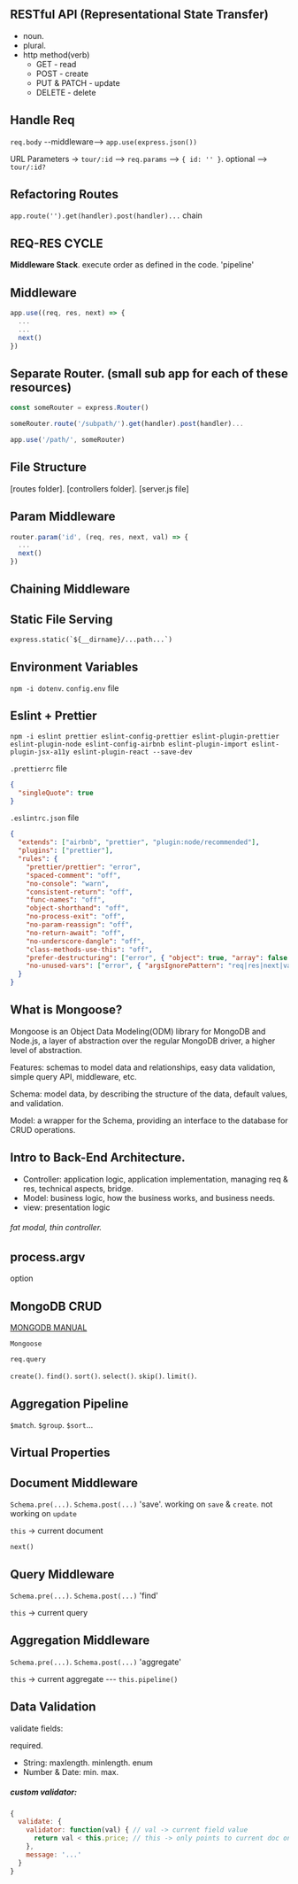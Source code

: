 ## RESTful API (Representational State Transfer)
- noun.
- plural.
- http method(verb)
   - GET - read
   - POST - create
   - PUT & PATCH - update
   - DELETE - delete

## Handle Req
`req.body` --middleware--> `app.use(express.json())`

URL Parameters -> `tour/:id` --> `req.params` --> `{ id: '' }`. optional --> `tour/:id?`

## Refactoring Routes
`app.route('').get(handler).post(handler)...` chain

## REQ-RES CYCLE
**Middleware Stack**. execute order as defined in the code. 'pipeline'

## Middleware
```javascript
app.use((req, res, next) => {
  ...
  ...
  next()
})
```

## Separate Router. (small sub app for each of these resources)
```javascript
const someRouter = express.Router()

someRouter.route('/subpath/').get(handler).post(handler)...

app.use('/path/', someRouter)
```

## File Structure
[routes folder]. [controllers folder]. [server.js file]

## Param Middleware

```javascript
router.param('id', (req, res, next, val) => {
  ...
  next()
})
```

## Chaining Middleware

## Static File Serving
```express.static(`${__dirname}/...path...`)```

## Environment Variables
`npm -i dotenv`. `config.env` file

## Eslint + Prettier

```
npm -i eslint prettier eslint-config-prettier eslint-plugin-prettier eslint-plugin-node eslint-config-airbnb eslint-plugin-import eslint-plugin-jsx-a11y eslint-plugin-react --save-dev
```

`.prettierrc` file
```json
{
  "singleQuote": true
}
```

`.eslintrc.json` file
```json
{
  "extends": ["airbnb", "prettier", "plugin:node/recommended"],
  "plugins": ["prettier"],
  "rules": {
    "prettier/prettier": "error",
    "spaced-comment": "off",
    "no-console": "warn",
    "consistent-return": "off",
    "func-names": "off",
    "object-shorthand": "off",
    "no-process-exit": "off",
    "no-param-reassign": "off",
    "no-return-await": "off",
    "no-underscore-dangle": "off",
    "class-methods-use-this": "off",
    "prefer-destructuring": ["error", { "object": true, "array": false }],
    "no-unused-vars": ["error", { "argsIgnorePattern": "req|res|next|val" }]
  }
}
```

## What is Mongoose?
Mongoose is an Object Data Modeling(ODM) library for MongoDB and Node.js, a layer of abstraction over the regular MongoDB driver, a higher level of abstraction.

Features: schemas to model data and relationships, easy data validation, simple query API, middleware, etc.

Schema: model data, by describing the structure of the data, default values, and validation.

Model: a wrapper for the Schema, providing an interface to the database for CRUD operations.

## Intro to Back-End Architecture.

- Controller: application logic, application implementation, managing req & res, technical aspects, bridge.
- Model: business logic, how the business works, and business needs. 
- view: presentation logic

###### fat modal, thin controller.

## process.argv
option



## MongoDB CRUD
[MONGODB MANUAL](https://docs.mongodb.com/manual/)

`Mongoose`

`req.query`

`create()`. `find()`. `sort()`. `select()`. `skip()`. `limit()`.

## Aggregation Pipeline
`$match`. `$group`. `$sort`...

## Virtual Properties

## Document Middleware
`Schema.pre(...)`. `Schema.post(...)` 'save'. working on `save` & `create`. not working on `update`

`this` -> current document

`next()`

## Query Middleware
`Schema.pre(...)`. `Schema.post(...)` 'find'

`this` -> current query

## Aggregation Middleware
`Schema.pre(...)`. `Schema.post(...)` 'aggregate'

`this` -> current aggregate --- `this.pipeline()`

## Data Validation
validate fields:

required.

- String: maxlength. minlength. enum
- Number & Date: min. max.

##### custom validator:
```javascript
{
  validate: {
	validator: function(val) { // val -> current field value
	  return val < this.price; // this -> only points to current doc on NEW document creation. 
    },
    message: '...'
  }
}
```